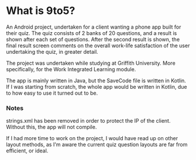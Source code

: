 # What is 9to5?
An Android project, undertaken for a client wanting a phone app built for their quiz. The quiz consists of 2 banks of 20 questions, and a result is shown after each set of questions. After the second result is shown, the final result screen comments on the overall work-life satisfaction of the user undertaking the quiz, in greater detail.  

The project was undertaken while studying at Griffith University. More specifically, for the Work Integrated Learning module.

The app is mainly written in Java, but the SaveCode file is written in Kotlin. If I was starting from scratch, the whole app would be written in Kotlin, due to how easy to use it turned out to be.
### Notes
strings.xml has been removed in order to protect the IP of the client. 
Without this, the app will not compile.

If I had more time to work on the project, I would have read up on other layout methods, as I'm aware the current quiz question layouts are far from efficient, or ideal.
